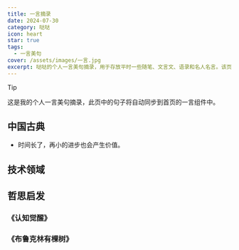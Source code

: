 ```yaml
---
title: 一言摘录
date: 2024-07-30
category: 哒哒
icon: heart
star: true
tags:
  - 一言美句
cover: /assets/images/一言.jpg
excerpt: 哒哒的个人一言美句摘录，用于存放平时一些随笔、文言文、语录和名人名言。该页句子已接入组件，实现了在首页的一言组件中自动同步展示。
---
```


> [!tip]
> 这是我的个人一言美句摘录，此页中的句子将自动同步到首页的一言组件中。

## 中国古典

<Hitokoto text="独学而无友，则孤陋而寡闻。" author="孔子" />
<Hitokoto text="天行健，君子以自强不息。" author="《易经》" />
<Hitokoto text="学而不思则罔，思而不学则殆。" author="孔子" />
<Hitokoto text="三人行，必有我师焉。" author="孔子" />
<Hitokoto text="不以规矩，不能成方圆。" author="《孟子》" />
<Hitokoto text="知者不惑，仁者不忧，勇者不惧。" author="《论语》" />
<Hitokoto text="温故而知新，可以为师矣。" author="孔子" />
<Hitokoto text="非淡泊无以明志，非宁静无以致远。" author="诸葛亮" />
<Hitokoto text="读书破万卷，下笔如有神。" author="杜甫" />
<Hitokoto text="海纳百川，有容乃大；壁立千仞，无欲则刚。" author="林则徐" />
<Hitokoto text="路漫漫其修远兮，吾将上下而求索。" author="屈原" />
<Hitokoto text="日拱一卒无有尽，功不唐捐终入海。" author="《法华金》" />

- 时间长了，再小的进步也会产生价值。

## 技术领域

<Hitokoto text="任何可以由人类通过常规程序完成的事情，都不难构建一台机器来完成。" author="艾伦·图灵" />
<Hitokoto text="请求宽恕比获得许可要容易。" author="格蕾丝·霍珀" />
<Hitokoto text="你的工作将占据你生活的很大一部分，唯一真正感到满足的方式是做你认为是伟大的工作。而做伟大工作的唯一途径是热爱你所做的。" author="史蒂夫·乔布斯" />
<Hitokoto text="任何技术在商业中应用的第一规则是，自动化应用于高效操作将放大效率。如果应用于低效操作，它将放大低效。" author="比尔·盖茨" />
<Hitokoto text="空谈是廉价的，给我看你的代码。" author="林纳斯·托瓦兹" />
<Hitokoto text="过早优化是万恶之源。" author="唐纳德·克努特" />
<Hitokoto text="预测未来的最好方法是创造它。" author="玛丽莎·梅耶尔" />
<Hitokoto text="分析引擎没有创造任何东西的野心。它能做的只是我们知道如何命令它执行的事情。" author="阿达·洛芙莱斯" />
<Hitokoto text="网络最初的理念是一个协作空间，你可以通过分享信息来进行交流。" author="蒂姆·伯纳斯-李" />
<Hitokoto text="机器能否思考的问题，与潜艇能否游泳的问题一样无关紧要。" author="艾兹格·迪科斯彻" />

## 哲思启发

### 《认知觉醒》

<Hitokoto text="我们总是这样，一开始只想找一根绳子，最后却迁出一头大象" author="周岭" />
<Hitokoto text="莫迷恋打卡，打卡打不出未来" author="周岭" />
<Hitokoto text="道理都是”空头支票“，改变才是“真金白银”" author="周岭" />
<Hitokoto text="刻苦，是一种宏观态度，轻松，是一种微观智慧。" author="周岭" />
<Hitokoto text="我们在任务设置时要使用新策略：设下限，不设上限。" author="周岭" />

### 《布鲁克林有棵树》

<Hitokoto text="时间就是时间，没什么高低贵贱。" author="贝蒂·史密斯" />
<Hitokoto text="宽恕是无价之宝，而且不要你花一分钱。" author="《布鲁克林有棵树》" />
<Hitokoto text="没有污浊泥泞的河水，就无法衬托出太阳闪耀的光辉。" author="《布鲁克林有棵树》" />
<Hitokoto text="世界上没几个坏人。很多人只是运气不好罢了。" author="《布鲁克林有棵树》" />